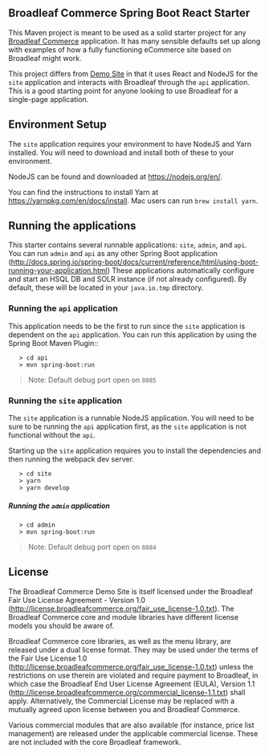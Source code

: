 ## Broadleaf Commerce Spring Boot React Starter

This Maven project is meant to be used as a solid starter project for any [Broadleaf Commerce](http://www.broadleafcommerce.org) application.
It has many sensible defaults set up along with examples of how a fully functioning eCommerce site based on Broadleaf might work. 

This project differs from [Demo Site](https://github.com/BroadleafCommerce/DemoSite) in that it uses React and NodeJS for the `site` application and interacts with Broadleaf through the `api` application. This is a good starting point for anyone looking to use Broadleaf for a single-page application.

## Environment Setup

The `site` application requires your environment to have NodeJS and Yarn installed. You will need to download and install both 
of these to your environment. 

NodeJS can be found and downloaded at https://nodejs.org/en/.

You can find the instructions to install Yarn at https://yarnpkg.com/en/docs/install. Mac users can run `brew install yarn`.

## Running the applications
This starter contains several runnable applications: `site`, `admin`, and `api`.
You can run `admin` and `api` as any other Spring Boot application (http://docs.spring.io/spring-boot/docs/current/reference/html/using-boot-running-your-application.html)
These applications automatically configure and start an HSQL DB and SOLR instance (if not already configured).
By default, these will be located in your `java.io.tmp` directory.

### Running the `api` application

This application needs to be the first to run since the `site` application is dependent on the `api` application. You can run
this application by using the Spring Boot Maven Plugin::

```
   > cd api
   > mvn spring-boot:run
```

> Note: Default debug port open on `8085` 

### Running the `site` application

The `site` application is a runnable NodeJS application. You will need to be sure to be running the `api` application first,
as the `site` application is not functional without the `api`. 

Starting up the `site` application requires you to install the dependencies and then running the webpack dev server.

```
   > cd site
   > yarn
   > yarn develop
```

##### Running the `admin` application
```
   > cd admin
   > mvn spring-boot:run
```
> Note: Default debug port open on `8084` 

## License

The Broadleaf Commerce Demo Site is itself licensed under the Broadleaf Fair Use License Agreement - Version 1.0 (http://license.broadleafcommerce.org/fair_use_license-1.0.txt). The Broadleaf Commerce core and module libraries have different license models you should be aware of.

Broadleaf Commerce core libraries, as well as the menu library, are released under a dual license format. They may be used under the terms of the Fair Use License 1.0 (http://license.broadleafcommerce.org/fair_use_license-1.0.txt) unless the restrictions on use therein are violated and require payment to Broadleaf, in which case the Broadleaf End User License Agreement (EULA), Version 1.1 (http://license.broadleafcommerce.org/commercial_license-1.1.txt) shall apply. Alternatively, the Commercial License may be replaced with a mutually agreed upon license between you and Broadleaf Commerce.

Various commercial modules that are also available (for instance, price list management) are released under the applicable commercial license. These are not included with the core Broadleaf framework.
